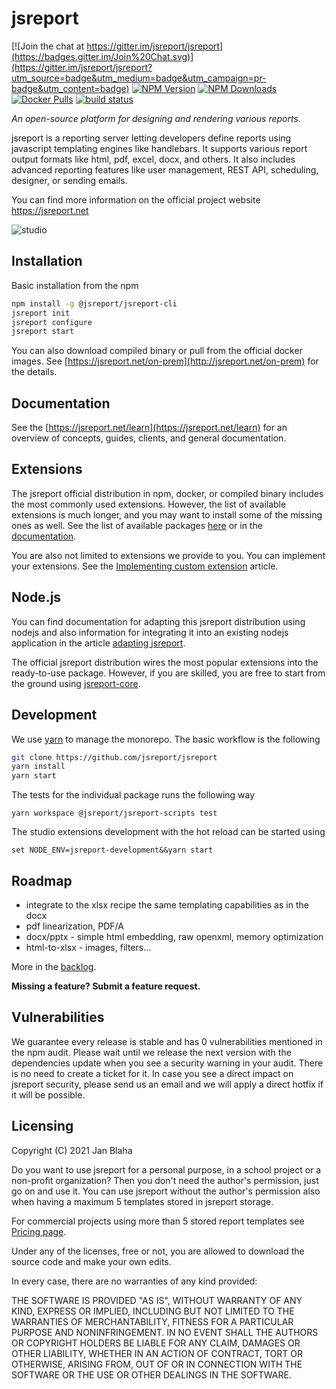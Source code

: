 
# jsreport

[![Join the chat at https://gitter.im/jsreport/jsreport](https://badges.gitter.im/Join%20Chat.svg)](https://gitter.im/jsreport/jsreport?utm_source=badge&utm_medium=badge&utm_campaign=pr-badge&utm_content=badge)
[![NPM Version](http://img.shields.io/npm/v/jsreport.svg?style=flat-square)](https://npmjs.com/package/jsreport)
[![NPM Downloads](https://img.shields.io/npm/dt/jsreport.svg?style=flat-square)](https://npmjs.com/package/jsreport)
[![Docker Pulls](https://img.shields.io/docker/pulls/jsreport/jsreport)](https://hub.docker.com/r/jsreport/jsreport)
[![build status](https://github.com/jsreport/jsreport/actions/workflows/main.yml/badge.svg)](https://github.com/jsreport/jsreport/actions)

*An open-source platform for designing and rendering various reports.*

jsreport is a reporting server letting developers define reports using javascript templating engines like handlebars. It supports various report output formats like html, pdf, excel, docx, and others.  It also includes advanced reporting features like user management, REST API, scheduling, designer, or sending emails.

You can find more information on the official project website https://jsreport.net

![studio](https://github.com/jsreport/website/blob/master/public/img/jsreport-demo.gif?raw=true)

## Installation

Basic installation from the npm
```sh            
npm install -g @jsreport/jsreport-cli
jsreport init
jsreport configure
jsreport start
```

You can also download compiled binary or pull from the official docker images. See [https://jsreport.net/on-prem](http://jsreport.net/on-prem) for the details.

## Documentation

See the [https://jsreport.net/learn](https://jsreport.net/learn) for an overview of concepts, guides, clients, and general documentation.

## Extensions
The jsreport official distribution in npm, docker, or compiled binary includes the most commonly used extensions. However, the list of available extensions is much longer, and you may want to install some of the missing ones as well.  See the list of available packages [here](https://github.com/jsreport/jsreport/tree/master/packages) or in the [documentation](https://jsreport.net/learn).

You are also not limited to extensions we provide to you. You can implement your extensions. See the [Implementing custom extension](https://jsreport.net/learn/custom-extension) article.

## Node.js

You can find documentation for adapting this jsreport distribution using nodejs and also information for integrating it into an existing nodejs application in the article [adapting jsreport](https://jsreport.net/learn/adapting-jsreport).

The official jsreport distribution wires the most popular extensions into the ready-to-use package.
However, if you are skilled, you are free to start from the ground using [jsreport-core](https://github.com/jsreport/jsreport/tree/master/packages/jsreport-core).

## Development
We use [yarn](https://yarnpkg.com/) to manage the monorepo. The basic workflow is the following
```sh
git clone https://github.com/jsreport/jsreport
yarn install
yarn start
```
The tests for the individual package runs the following way

```
yarn workspace @jsreport/jsreport-scripts test
```

The studio extensions development with the hot reload can be started using
```
set NODE_ENV=jsreport-development&&yarn start
```

## Roadmap
- integrate to the xlsx recipe the same templating capabilities as in the docx
- pdf linearization, PDF/A
- docx/pptx - simple html embedding, raw openxml, memory optimization
- html-to-xlsx - images, filters...

More in the [backlog](https://github.com/jsreport/jsreport/issues).

**Missing a feature? Submit a feature request.**

## Vulnerabilities

We guarantee every release is stable and has 0 vulnerabilities mentioned in the npm audit. Please wait until we release the next version with the dependencies update when you see a security warning in your audit. There is no need to create a ticket for it. In case you see a direct impact on jsreport security, please send us an email and we will apply a direct hotfix if it will be possible.

## Licensing
Copyright (C) 2021 Jan Blaha

Do you want to use jsreport for a personal purpose, in a school project or a non-profit organization?
Then you don't need the author's permission, just go on and use it. You can use jsreport without the author's permission
also when having a maximum 5 templates stored in jsreport storage.

For commercial projects using more than 5 stored report templates see [Pricing page](https://jsreport.net/buy).

Under any of the licenses, free or not, you are allowed to download the source code and make your own edits.

In every case, there are no warranties of any kind provided:

THE SOFTWARE IS PROVIDED "AS IS", WITHOUT WARRANTY OF ANY KIND, EXPRESS OR IMPLIED, INCLUDING BUT NOT LIMITED TO THE WARRANTIES OF MERCHANTABILITY, FITNESS FOR A PARTICULAR PURPOSE AND NONINFRINGEMENT. IN NO EVENT SHALL THE AUTHORS OR COPYRIGHT HOLDERS BE LIABLE FOR ANY CLAIM, DAMAGES OR OTHER LIABILITY, WHETHER IN AN ACTION OF CONTRACT, TORT OR OTHERWISE, ARISING FROM, OUT OF OR IN CONNECTION WITH THE SOFTWARE OR THE USE OR OTHER DEALINGS IN THE SOFTWARE.
